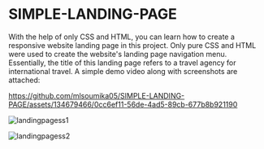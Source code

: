 # SIMPLE-LANDING-PAGE
With the help of only CSS and HTML, you can learn how to create a responsive website landing page in this project. Only pure CSS and HTML were used to create the website's landing page navigation menu. Essentially, the title of this landing page refers to a travel agency for international travel.
A simple demo video along with screenshots are attached:


https://github.com/mlsoumika05/SIMPLE-LANDING-PAGE/assets/134679466/0cc6ef11-56de-4ad5-89cb-677b8b921190

![landingpagess1](https://github.com/mlsoumika05/SIMPLE-LANDING-PAGE/assets/134679466/11c03a78-0ed9-4ee2-bad8-7b2274b3f8e5)

![landingpagess2](https://github.com/mlsoumika05/SIMPLE-LANDING-PAGE/assets/134679466/438c60ce-b5b4-45cc-a77c-bae8ad0cfe3b)

